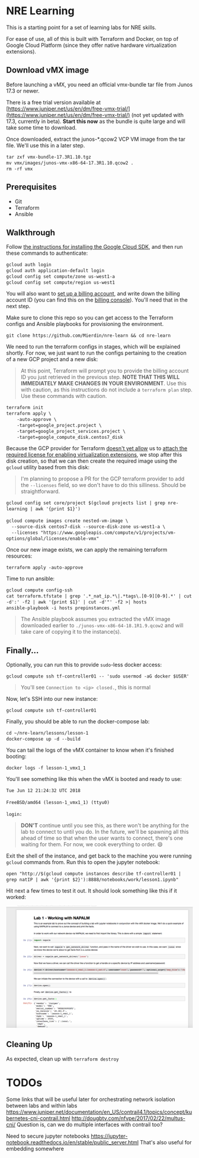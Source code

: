 # NRE Learning

This is a starting point for a set of learning labs for NRE skills.

For ease of use, all of this is built with Terraform and Docker, on top of Google Cloud Platform (since they offer native hardware virtualization extensions).

## Download vMX image

Before launching a vMX, you need an official vmx-bundle tar file from Junos 17.3 or newer.

There is a free trial version available at [https://www.juniper.net/us/en/dm/free-vmx-trial/](https://www.juniper.net/us/en/dm/free-vmx-trial/) (not yet updated with 17.3,  currently in beta). **Start this now** as the bundle is quite large and will take some time to download.

Once downloaded, extract the junos-*.qcow2 VCP VM image from the tar file. We'll use this in a later step.

```
tar zxf vmx-bundle-17.3R1.10.tgz
mv vmx/images/junos-vmx-x86-64-17.3R1.10.qcow2 .
rm -rf vmx
```

## Prerequisites

- Git
- Terraform
- Ansible

## Walkthrough

Follow [the instructions for installing the Google Cloud SDK](https://cloud.google.com/sdk/gcloud/), and then run these commands to authenticate:

```
gcloud auth login
gcloud auth application-default login
gcloud config set compute/zone us-west1-a
gcloud config set compute/region us-west1
```

You will also want to [set up a billing account](https://cloud.google.com/billing/docs/how-to/manage-billing-account), and write down the billing account ID (you can find this on the [billing console](https://console.cloud.google.com/billing)). You'll need that in the next step.

Make sure to clone this repo so you can get access to the Terraform configs and Ansible playbooks for provisioning the environment.

```
git clone https://github.com/Mierdin/nre-learn && cd nre-learn
```

We need to run the terraform configs in stages, which will be explained shortly. For now, we just want to run the configs pertaining to the creation of a new GCP project and a new disk:

> At this point, Terraform will prompt you to provide the billing account ID you just retrieved in the previous step. **NOTE THAT THIS WILL IMMEDIATELY MAKE CHANGES IN YOUR ENVIRONMENT**. Use this with caution, as this instructions do not include a `terraform plan` step. Use these commands with caution.

```
terraform init
terraform apply \
    -auto-approve \
    -target=google_project.project \
    -target=google_project_services.project \
    -target=google_compute_disk.centos7_disk
```

Because the GCP provider for Terraform [doesn't yet allow](https://github.com/terraform-providers/terraform-provider-google/issues/1045) us to [attach the required license for enabling virtualization extensions](https://cloud.google.com/compute/docs/instances/enable-nested-virtualization-vm-instances), we stop after this disk creation, so that we can then create the required image using the `gcloud` utility based from this disk:

> I'm planning to propose a PR for the GCP terraform provider to add the `--licenses` field, so we don't have to do this silliness. Should be straightforward.

```
gcloud config set core/project $(gcloud projects list | grep nre-learning | awk '{print $1}')

gcloud compute images create nested-vm-image \
  --source-disk centos7-disk --source-disk-zone us-west1-a \
  --licenses "https://www.googleapis.com/compute/v1/projects/vm-options/global/licenses/enable-vmx"
```

Once our new image exists, we can apply the remaining terraform resources:

```
terraform apply -auto-approve
```

Time to run ansible:

```
gcloud compute config-ssh
cat terraform.tfstate | grep '.*_nat_ip.*\|.*tags\.[0-9][0-9].*' | cut -d':' -f2 | awk '{print $1}' | cut -d'"' -f2 >| hosts
ansible-playbook -i hosts prepinstances.yml
```

> The Ansible playbook assumes you extracted the vMX image downloaded earlier to `./junos-vmx-x86-64-18.1R1.9.qcow2` and will take care of copying it to the instance(s).

## Finally...

Optionally, you can run this to provide `sudo`-less docker access:

```
gcloud compute ssh tf-controller01 -- 'sudo usermod -aG docker $USER'
```

> You'll see `Connection to <ip> closed.`, this is normal

Now, let's SSH into our new instance:

```
gcloud compute ssh tf-controller01
```

Finally, you should be able to run the docker-compose lab:

```
cd ~/nre-learn/lessons/lesson-1
docker-compose up -d --build
```

You can tail the logs of the vMX container to know when it's finished booting:

```
docker logs -f lesson-1_vmx1_1
```

You'll see something like this when the vMX is booted and ready to use:

```
Tue Jun 12 21:24:32 UTC 2018

FreeBSD/amd64 (lesson-1_vmx1_1) (ttyu0)

login:
```

> **DON'T** continue until you see this, as there won't be anything for the lab to connect to until you do. In the future, we'll be spawning all this ahead of time so that when the user wants to connect, there's one waiting for them. For now, we cook everything to order. :smile:

<!-- docker logs lesson-1_vmx1_1 | grep password -->

Exit the shell of the instance, and get back to the machine you were running `gcloud` commands from. Run this to open the jupyter notebook:

```
open "http://$(gcloud compute instances describe tf-controller01 | grep natIP | awk '{print $2}'):8888/notebooks/work/lesson1.ipynb"
```

Hit next a few times to test it out. It should look something like this if it worked:

![](images/example_lesson1.png?raw=true "lesson1")

## Cleaning Up

As expected, clean up with `terraform destroy`

# TODOs

Some links that will be useful later for orchestrating network isolation between labs and within labs
https://www.juniper.net/documentation/en_US/contrail4.1/topics/concept/kubernetes-cni-contrail.html
http://dougbtv.com/nfvpe/2017/02/22/multus-cni/
Question is, can we do multiple interfaces with contrail too?

Need to secure jupyter notebooks
https://jupyter-notebook.readthedocs.io/en/stable/public_server.html
That's also useful for embedding somewhere


